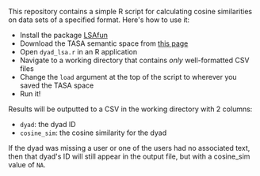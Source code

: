 This repository contains a simple R script for calculating cosine similarities on data sets of a specified format. Here's how to use it:

- Install the package [LSAfun](https://cran.r-project.org/web/packages/LSAfun/LSAfun.pdf)
- Download the TASA semantic space from [this page](http://www.lingexp.uni-tuebingen.de/z2/LSAspaces/)
- Open `dyad_lsa.r` in an R application
- Navigate to a working directory that contains _only_ well-formatted CSV files
- Change the `load` argument at the top of the script to wherever you saved the TASA space
- Run it!

Results will be outputted to a CSV in the working directory with 2 columns:
- `dyad`: the dyad ID
- `cosine_sim`: the cosine similarity for the dyad

If the dyad was missing a user or one of the users had no associated text, then that dyad's ID will still appear in the output file, but with a cosine_sim value of `NA`.
